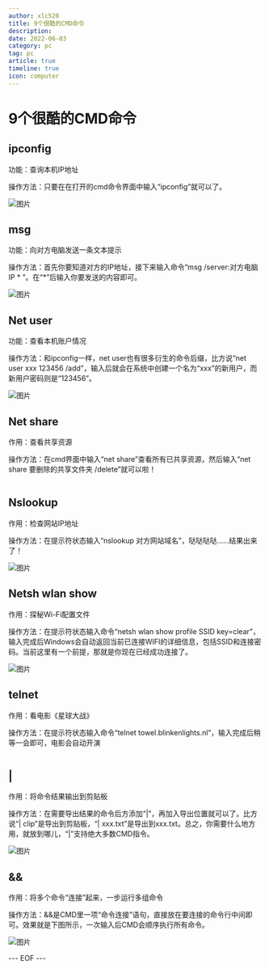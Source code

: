 ```yaml
---
author: xlc520
title: 9个很酷的CMD命令
description: 
date: 2022-06-03
category: pc
tag: pc
article: true
timeline: true
icon: computer
---
```


# 9个很酷的CMD命令

## **ipconfig**

功能：查询本机IP地址

操作方法：只要在在打开的cmd命令界面中输入“ipconfig”就可以了。

![图片](https://static.linch.eu.org/blogImage/640-16535737928341.png)

## **msg**

功能：向对方电脑发送一条文本提示

操作方法：首先你要知道对方的IP地址，接下来输入命令“msg /server:对方电脑IP * ”。在“*”后输入你要发送的内容即可。

![图片](https://static.linch.eu.org/blogImage/640-16535737928331.png)

## **Net user**

功能：查看本机账户情况

操作方法：和ipconfig一样，net user也有很多衍生的命令后缀，比方说“net user xxx 123456 /add”，输入后就会在系统中创建一个名为“xxx”的新用户，而新用户密码则是“123456”。

![图片](https://static.linch.eu.org/blogImage/640-16535737928342.png)

## **Net share**

作用：查看共享资源

操作方法：在cmd界面中输入“net share”查看所有已共享资源，然后输入“net share 要删除的共享文件夹 /delete”就可以啦！

![图片](data:image/gif;base64,iVBORw0KGgoAAAANSUhEUgAAAAEAAAABCAYAAAAfFcSJAAAADUlEQVQImWNgYGBgAAAABQABh6FO1AAAAABJRU5ErkJggg==)

## **Nslookup**

作用：检查网站IP地址

操作方法：在提示符状态输入“nslookup 对方网站域名”，哒哒哒哒……结果出来了！

![图片](https://static.linch.eu.org/blogImage/640-16535737928343.png)

## **Netsh wlan show**

作用：探秘Wi-Fi配置文件

操作方法：在提示符状态输入命令“netsh wlan show profile SSID key=clear”，输入完成后Windows会自动返回当前已连接WIFI的详细信息，包括SSID和连接密码。当前这里有一个前提，那就是你现在已经成功连接了。

![图片](https://static.linch.eu.org/blogImage/640-16535737928344.png)

## **telnet**

作用：看电影《星球大战》

操作方法：在提示符状态输入命令“telnet towel.blinkenlights.nl”，输入完成后稍等一会即可，电影会自动开演

![图片](data:image/gif;base64,iVBORw0KGgoAAAANSUhEUgAAAAEAAAABCAYAAAAfFcSJAAAADUlEQVQImWNgYGBgAAAABQABh6FO1AAAAABJRU5ErkJggg==)

## **|**

作用：将命令结果输出到剪贴板

操作方法：在需要导出结果的命令后方添加“|”，再加入导出位置就可以了。比方说“| clip”是导出到剪贴板，“| xxx.txt”是导出到xxx.txt。总之，你需要什么地方用，就放到哪儿，“|”支持绝大多数CMD指令。

![图片](https://static.linch.eu.org/blogImage/640-16535737928345.png)

## **&&**

作用：将多个命令“连接”起来，一步运行多组命令

操作方法：&&是CMD里一项“命令连接”语句，直接放在要连接的命令行中间即可。效果就是下图所示，一次输入后CMD会顺序执行所有命令。

![图片](https://static.linch.eu.org/blogImage/640-16535737928346.png)



--- EOF ---